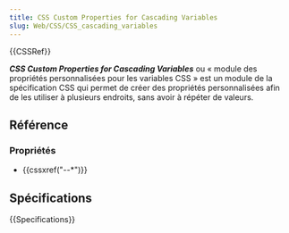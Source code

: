 ```yaml
---
title: CSS Custom Properties for Cascading Variables
slug: Web/CSS/CSS_cascading_variables
---
```


{{CSSRef}}

**_CSS Custom Properties for Cascading Variables_** ou « module des propriétés personnalisées pour les variables CSS » est un module de la spécification CSS qui permet de créer des propriétés personnalisées afin de les utiliser à plusieurs endroits, sans avoir à répéter de valeurs.

## Référence

### Propriétés

- {{cssxref("--*")}}

## Spécifications

{{Specifications}}
